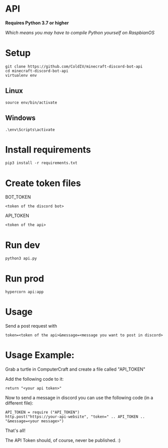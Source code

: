 # API
**Requires Python 3.7 or higher**

*Which means you may have to compile Python yourself on RaspbianOS*

# Setup
    git clone https://github.com/ColdIV/minecraft-discord-bot-api
    cd minecraft-discord-bot-api
    virtualenv env
## Linux
    source env/bin/activate
## Windows
    .\env\Scripts\activate
# Install requirements    
    pip3 install -r requirements.txt
# Create token files
BOT_TOKEN

    <token of the discord bot>
API_TOKEN

    <token of the api>
# Run dev
    python3 api.py
# Run prod
    hypercorn api:app
    
# Usage
Send a post request with 

    token=<token of the api>&message=<message you want to post in discord>

# Usage Example:
Grab a turtle in ComputerCraft and create a file called "API_TOKEN"

Add the following code to it:

    return "<your api token>"

Now to send a message in discord you can use the following code (in a different file):

    API_TOKEN = require ("API_TOKEN")
    http.post("https://your-api-website", "token=" .. API_TOKEN .. "&message=<your message>")

That's all!

The API Token should, of course, never be published. :)
